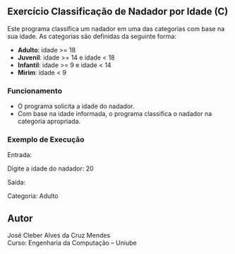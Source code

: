 ## Exercício Classificação de Nadador por Idade (C)

Este programa classifica um nadador em uma das categorias com base na sua idade. As categorias são definidas da seguinte forma:

- **Adulto**: idade >= 18
- **Juvenil**: idade >= 14 e idade < 18
- **Infantil**: idade >= 9 e idade < 14
- **Mirim**: idade < 9

### Funcionamento

- O programa solicita a idade do nadador.
- Com base na idade informada, o programa classifica o nadador na categoria apropriada.

### Exemplo de Execução

Entrada:

Digite a idade do nadador: 20

Saída:

Categoria: Adulto

## Autor
José Cleber Alves da Cruz Mendes  
Curso: Engenharia da Computação – Uniube
